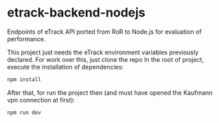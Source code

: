 # etrack-backend-nodejs
Endpoints of eTrack API ported from RoR to Node.js for evaluation of performance.

This project just needs the eTrack environment variables previously declared.
For work over this, just clone the repo
In the root of project, execute the installation of dependencies:
```bash
npm install
```
After that, for run the project then (and must have opened the Kaufmann vpn connection at first):
```bash
npm run dev
```
